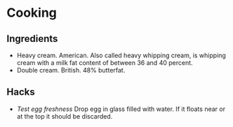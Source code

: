 # Cooking #

## Ingredients #

- Heavy cream. American. Also called heavy whipping cream, is whipping cream with a milk fat content of between 36 and 40 percent.
- Double cream. British. 48% butterfat.

## Hacks ##

- *Test egg freshness* Drop egg in glass filled with water. If it floats near or at the top it should be discarded.